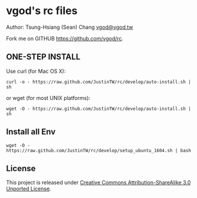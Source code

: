 vgod's rc files
===============

Author: Tsung-Hsiang (Sean) Chang <vgod@vgod.tw>

Fork me on GITHUB  https://github.com/vgod/rc.

ONE-STEP INSTALL
----------------

Use curl (for Mac OS X):

    curl -o - https://raw.github.com/JustinTW/rc/develop/auto-install.sh | sh

or wget (for most UNIX platforms):

    wget -O - https://raw.github.com/JustinTW/rc/develop/auto-install.sh | sh


Install all Env
---------------

    wget -O - https://raw.github.com/JustinTW/rc/develop/setup_ubuntu_1604.sh | bash


License
-------

This project is released under [Creative Commons Attribution-ShareAlike 3.0 Unported License](http://creativecommons.org/licenses/by-sa/3.0/deed.en_US).

